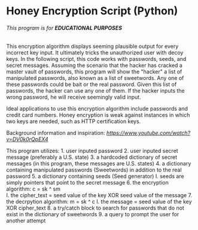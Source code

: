# Honey Encryption Script (Python)
###### This program is for __EDUCATIONAL PURPOSES__
This encryption algorithm displays seeming plausible output for every incorrect key input. It ultimately tricks the unauthorized user with decoy keys. In the following script, this code works with passwords, seeds, and secret messages. Assuming the scenario that the hacker has cracked a master vault of passwords, this program will show the "hacker" a list of manipulated passwords, also known as a list of sweetwords. Any one of these passwords could be bait or the real password. Given this list of passwords, the hacker can use any one of them. If the hacker inputs the wrong password, he will receive seemingly valid input. 

Ideal applications to use this encryption algorithm include passwords and credit card numbers. Honey encryption is weak against instances in which two keys are needed, such as HTTP certification keys.

Background information and inspiration: *https://www.youtube.com/watch?v=DV0k0rQpEX4*

This program utilizes:
	1. user inputed password
	2. user inputed secret message (preferably a U.S. state)
	3. a hardcoded dictionary of secret messages (in this program, these messages are U.S. states)
	4. a dictionary containing manipulated passwords (Sweetwords) in addition to the real password
	5. a dictionary containing seeds (Seed generator)
		I. seeds are simply pointers that point to the secret message
	6. the encryption algorithm: c = sk ^ sm    
		I. the cipher_text = seed value of the key XOR seed value of the message
	7. the decrpytion algorithm: m = sk ^ c
		I. the message = seed value of the key XOR cipher_text
	8. a try/catch block to search for passwords that do not exist in the dictionary of sweetwords
	9. a query to prompt the user for another attempt
